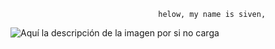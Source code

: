                                      helow, my name is siven,
   ![Aquí la descripción de la imagen por si no carga](https://raw.githubusercontent.com/Sivens1989/SIVENS1989/main/)
